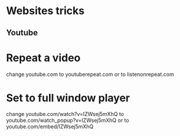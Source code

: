 # Websites tricks

## Youtube
  # Repeat a video
  change youtube.com
       to youtuberepeat.com
    or to listenonrepeat.com

  # Set to full window player
  change youtube.com/watch?v=IZWsej5mXhQ
       to youtube.com/watch_popup?v=IZWsej5mXhQ
    or to youtube.com/embed/IZWsej5mXhQ
